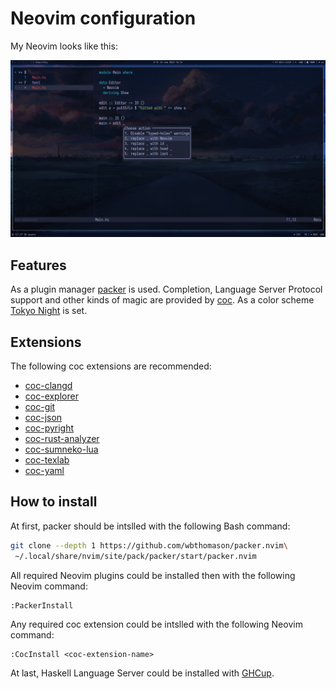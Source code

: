 # Neovim configuration

My Neovim looks like this:

![My Neovim Screenshot](screenshot.png)

## Features

As a plugin manager [packer](https://github.com/wbthomason/packer.nvim) is
used. Completion, Language Server Protocol support and other kinds of magic
are provided by [coc](https://github.com/neoclide/coc.nvim). As a color
scheme [Tokyo Night](https://github.com/folke/tokyonight.nvim) is set.

## Extensions

The following coc extensions are recommended:

- [coc-clangd](https://github.com/clangd/coc-clangd)
- [coc-explorer](https://github.com/weirongxu/coc-explorer)
- [coc-git](https://github.com/neoclide/coc-git)
- [coc-json](https://github.com/neoclide/coc-json)
- [coc-pyright](https://github.com/fannheyward/coc-pyright)
- [coc-rust-analyzer](https://github.com/fannheyward/coc-rust-analyzer)
- [coc-sumneko-lua](https://github.com/xiyaowong/coc-sumneko-lua)
- [coc-texlab](https://github.com/fannheyward/coc-texlab)
- [coc-yaml](https://github.com/neoclide/coc-yaml)

## How to install

At first, packer should be intslled with the following Bash command:

``` bash
git clone --depth 1 https://github.com/wbthomason/packer.nvim\
 ~/.local/share/nvim/site/pack/packer/start/packer.nvim
```

All required Neovim plugins could be installed then with the following
Neovim command:

``` vim
:PackerInstall
```

Any required coc extension could be intslled with the following Neovim
command:

``` vim
:CocInstall <coc-extension-name>
```

At last, Haskell Language Server could be installed with
[GHCup](https://www.haskell.org/ghcup/).
